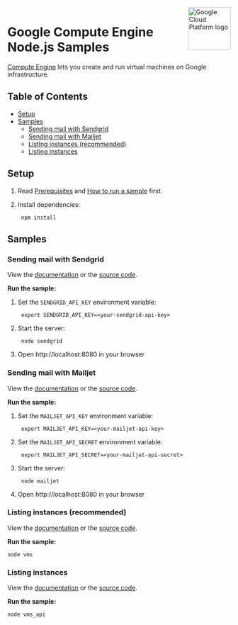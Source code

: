 <img src="https://avatars2.githubusercontent.com/u/2810941?v=3&s=96" alt="Google Cloud Platform logo" title="Google Cloud Platform" align="right" height="96" width="96"/>

# Google Compute Engine Node.js Samples

[Compute Engine][compute_docs] lets you create and run virtual machines on
Google infrastructure.

[compute_docs]: https://cloud.google.com/compute/docs/

## Table of Contents

* [Setup](#setup)
* [Samples](#samples)
  * [Sending mail with Sendgrid](#sending-mail-with-sendgrid)
  * [Sending mail with Mailjet](#sending-mail-with-mailjet)
  * [Listing instances (recommended)](#listing-instances-recommended)
  * [Listing instances](#listing-instances)

## Setup

1. Read [Prerequisites][prereq] and [How to run a sample][run] first.
1. Install dependencies:

        npm install

[prereq]: ../README.md#prerequisities
[run]: ../README.md#how-to-run-a-sample

## Samples

### Sending mail with Sendgrid

View the [documentation][sendgrid_1] or the [source code][sendgrid_2].

__Run the sample:__

1. Set the `SENDGRID_API_KEY` environment variable:

        export SENDGRID_API_KEY=<your-sendgrid-api-key>

1. Start the server:

        node sendgrid

1. Open http://localhost:8080 in your browser

[sendgrid_1]: sendgrid.js
[sendgrid_2]: https://cloud.google.com/compute/docs/tutorials/sending-mail/using-sendgrid

### Sending mail with Mailjet

View the [documentation][mailjet_1] or the [source code][mailjet_2].

__Run the sample:__

1. Set the `MAILJET_API_KEY` environment variable:

        export MAILJET_API_KEY=<your-mailjet-api-key>

1. Set the `MAILJET_API_SECRET` environment variable:

        export MAILJET_API_SECRET=<your-mailjet-api-secret>

1. Start the server:

        node mailjet

1. Open http://localhost:8080 in your browser

[mailjet_1]: mailjet.js
[mailjet_2]: https://cloud.google.com/compute/docs/tutorials/sending-mail/using-mailjet

### Listing instances (recommended)

View the [documentation][vms_1] or the [source code][vms_2].

__Run the sample:__

    node vms

[vms_1]: vms.js
[vms_2]: https://cloud.google.com/compute/docs/tutorials/nodejs-guide

### Listing instances

View the [documentation][vms_api_1] or the [source code][vms_api_2].

__Run the sample:__

    node vms_api

[vms_api_1]: vms_api.js
[vms_api_2]: https://cloud.google.com/compute/docs/tutorials/nodejs-guide

